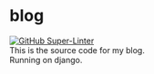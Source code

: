 # blog

[![GitHub Super-Linter](https://github.com/l3gacyb3ta/blog/workflows/Lint%20Code%20Base/badge.svg)](https://github.com/marketplace/actions/super-linter)  
This is the source code for my blog.  
Running on django.  
